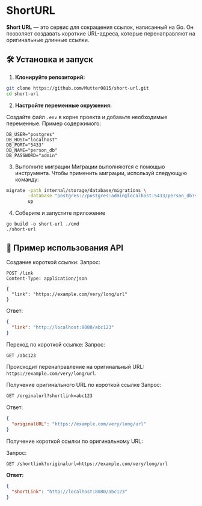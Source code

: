 # ShortURL

**Short URL** — это сервис для сокращения ссылок, написанный на Go. Он позволяет создавать короткие URL-адреса, которые перенаправляют на оригинальные длинные ссылки.

## 🛠️ Установка и запуск

1. **Клонируйте репозиторий:**
```bash
git clone https://github.com/Mutter0815/short-url.git
cd short-url

```
2. **Настройте переменные окружения:**

Создайте файл `.env` в корне проекта и добавьте необходимые переменные. Пример содержимого:

```env
DB_USER="postgres"
DB_HOST="localhost"
DB_PORT="5433"
DB_NAME="person_db"
DB_PASSWORD="admin"
```
3. Выполните миграции
Миграции выполняются с помощью инструмента. Чтобы применить миграции, используй следующую команду:
```bash
migrate -path internal/storage/database/migrations \
        -database "postgres://postgres:admin@localhost:5433/person_db?sslmode=disable" \
        up

```
4. Cоберите и запустите приложение
```
go build -o short-url ./cmd
./short-url

```

## 📌 Пример использования API
Создание короткой ссылки:
Запрос:

```http
POST /link
Content-Type: application/json

{
  "link": "https://example.com/very/long/url"
}

```

Ответ: 
```json
{
  "link": "http://localhost:8080/abc123"
}

```

Переход по короткой ссылке:
Запрос:

```html
GET /abc123
```
Происходит перенаправление на оригинальный URL: 
`https://example.com/very/long/url`.

Получение оригинального URL по короткой ссылке
Запрос:

```html
GET /orginalurl?shortlink=abc123
```
Ответ:
```json
{
  "originalURL": "https://example.com/very/long/url"
}
```

Получение короткой ссылки по оригинальному URL:

Запрос:
```http
GET /shortlink?originalurl=https://example.com/very/long/url
```
**Ответ:**
```json
{
  "shortLink": "http://localhost:8080/abc123"
}
```
